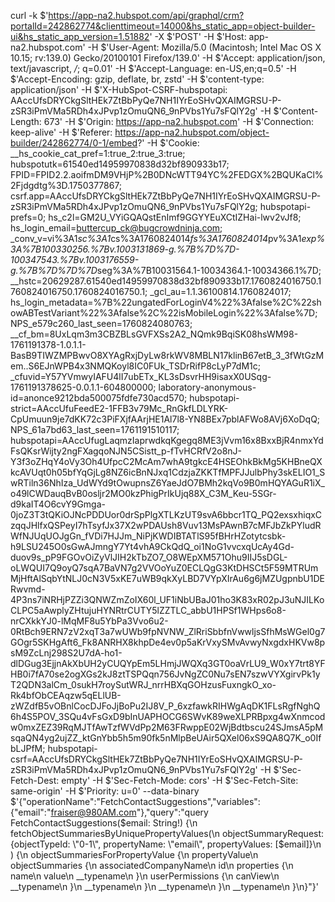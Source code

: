 curl -k $'https://app-na2.hubspot.com/api/graphql/crm?portalId=242862774&clienttimeout=14000&hs_static_app=object-builder-ui&hs_static_app_version=1.51882' -X $'POST' -H $'Host: app-na2.hubspot.com' -H $'User-Agent: Mozilla/5.0 (Macintosh; Intel Mac OS X 10.15; rv:139.0) Gecko/20100101 Firefox/139.0' -H $'Accept: application/json, text/javascript, */*; q=0.01' -H $'Accept-Language: en-US,en;q=0.5' -H $'Accept-Encoding: gzip, deflate, br, zstd' -H $'content-type: application/json' -H $'X-HubSpot-CSRF-hubspotapi: AAccUfsDRYCkgSltHEk7ZtBbPyQe7NH1IYrEoSHvQXAIMGRSU-P-zSR3iPmVMa5RDh4xJPvp1zOmuQN6_9nPVbs1Yu7sFQlY2g' -H $'Content-Length: 673' -H $'Origin: https://app-na2.hubspot.com' -H $'Connection: keep-alive' -H $'Referer: https://app-na2.hubspot.com/object-builder/242862774/0-1/embed?' -H $'Cookie: __hs_cookie_cat_pref=1:true_2:true_3:true; hubspotutk=61540ed14959970838d32bf890933b17; FPID=FPID2.2.aoifmDM9VHjP%2B0DNcWTT94YC%2FEDGX%2BQUKaCl%2Fjdgdtg%3D.1750377867; csrf.app=AAccUfsDRYCkgSltHEk7ZtBbPyQe7NH1IYrEoSHvQXAIMGRSU-P-zSR3iPmVMa5RDh4xJPvp1zOmuQN6_9nPVbs1Yu7sFQlY2g; hubspotapi-prefs=0; hs_c2l=GM2U_VYiGQAQstEnImf9GGYYEuXCtIZHai-lwv2vJf8; hs_login_email=buttercup_ck@bugcrowdninja.com; _conv_v=vi%3A1*sc%3A1*cs%3A1760824014*fs%3A1760824014*pv%3A1*exp%3A%7B100330256.%7Bv.1003131869-g.%7B%7D%7D-100347543.%7Bv.1003176559-g.%7B%7D%7D%7D*seg%3A%7B10031564.1-10034364.1-10034366.1%7D; __hstc=20629287.61540ed14959970838d32bf890933b17.1760824016750.1760824016750.1760824016750.1; _gcl_au=1.1.36100814.1760824017; hs_login_metadata=%7B%22ungatedForLoginV4%22%3Afalse%2C%22showABTestVariant%22%3Afalse%2C%22isMobileLogin%22%3Afalse%7D; NPS_e579c260_last_seen=1760824080763; __cf_bm=8UxLqm3m3CBZBLsGVFXSs2A2_NQmk9BqiSK08hsWM98-1761191378-1.0.1.1-BasB9TIWZMPBwvO8XYAgRxjDyLw8rkWV8MBLN17klinB67etB_3_3fWtGzMem..S6EJnWPB4x3NMQKoyl8IC0FUk_TSDrRifP8cLyP7dM1c; _cfuvid=Y57YVmwyIAFU4lI7ubETx_KL3sDsvrHH9isaxX0USqg-1761191378625-0.0.1.1-604800000; laboratory-anonymous-id=anonce9212bda500075fdfe730acd570; hubspotapi-strict=AAccUfuFeedE2-1FFB3v79Mc_RnGkfLDLYRK-CpUmuun9je7dKK72c3PiFXjfAArjHE1Al7l8-YN8BEx7pblAFWo8AVj6XoDqQ; NPS_61a7bd63_last_seen=1761191510117; hubspotapi=AAccUfugLaqmzIaprwdkqKgegq8ME3jVvm16x8BxxBjR4nmxYdFsQKsrWijty2ngFXagqoNJN5CSistt_p-fTvHCRfV2o8nJ-Y3f3oZHqY4oVy3Oh4UfpcC2McAm7whA9tgkcE4HSEOhkBkMg5KHBneQXkcAVUqt0h05bfYqGjLg8NZ6icBnNJxq1CdzjaZKKTfMPFJJulbPhy3skELIO1_SwRTiln36NhIza_UdWYd9tOwupnsZ6YaeJdO7BMh2kqVo9B0mHQYAGuR1iX_o49lCWDauqBvB0osljr2MO0kzPhigPrIkUjq88X_C3M_Keu-5SGr-d9kaIT4O6cvY9Gmga-0joZ3T3tQKiOJNcPDDUor0drSpPlgXTLKzUT9svA6bbcr1TQ_PQ2exsxhiqxCzqqJHlfxQSPeyI7hTsyfJx37X2wPDAUsh8Vuv13MsPAwnB7cMFJbZkPYludRWfNJUqUOJgGn_fVDi7HJJm_NiPjKWDIBTATlS95fBHrHZotytcsbk-h9LSU245O0sGwAJmngY7Yt4vhA9CkQdQ_oi1NoG1vvcxqUcAy4Gd-duov9s_pP9FGOvOiZyVlJIH2kTbZO7_O8WEpXM571Ohu9IIJ5sDGL-oLWQUI7Q9oyQ7sqA7BaVN7g2VVOoYuZ0ECLQgG3KtDHSCt5F59MTRUmMjHftAlSqbYtNLJ0cN3V5xKE7uWB9qkXyLBD7VYpXIrAu6g6jMZUgpnbU1DERwvmd-4P3ns7iNRHjPZZi3QNWZmZoIX60l_UF1iNbUBaJ01ho3K83xR02pJ3uNJILKoCLPC5aAwplyZHtujuHYNRtrCUTY5lZZTLC_abbU1HPSf1WHps6o8-nrCXkkYJ0-lMqMF8u5YbPa3Vvo6u2-0RtBch9ERN7zV2xqT3a7wUWb9fpNVNW_ZlRriSbbfnVwwljsSfhMsWGel0g7GOgr5SKHgAft6_Fk8ANRHX8khpDe4ev0p5aKrVxySMvAvwyNxgdxHKVw8psM9ZcLnj298S2U7dA-ho1-dlDGug3EjjnAkXbUH2yCUQYpEm5LHmjJWQXq3GT0oaVrLU9_W0xY7trt8YFHB0i7fA70se2ogXGs2kJ8ztTSPQqn756JvNgZC0Nu7sEN7szwVYXgirvPk1yT2QDN3alCm_0sukH7roySutWRJ_nrrHBXqGOHzusFuxngkO_xo-Rk4bfObCEAqzw5qELlUB-zWZdfB5vOBnlCocDJFoJjBoPu2IJ8V_P_6xzfawkRIHWgAqDK1FLsRgfNghQ6h4S5POV_3SQu4vFsGxD9bInUAPHOCG6SWvK89weXLPRBpxg4wXnmcodw0mxZEZ39RqMJTfAwTzfWVdPp2M63FRwppE02WjBdtbscu24SJmsA5pMsqaQN4yg2ujZZ_ktGnYbb5h5m90fk5nMlpBeUAir5QXel06xS9QA8Q7K_o0IfbLJPfM; hubspotapi-csrf=AAccUfsDRYCkgSltHEk7ZtBbPyQe7NH1IYrEoSHvQXAIMGRSU-P-zSR3iPmVMa5RDh4xJPvp1zOmuQN6_9nPVbs1Yu7sFQlY2g' -H $'Sec-Fetch-Dest: empty' -H $'Sec-Fetch-Mode: cors' -H $'Sec-Fetch-Site: same-origin' -H $'Priority: u=0' --data-binary $'{"operationName":"FetchContactSuggestions","variables":{"email":"fraiser@980AM.com"},"query":"query FetchContactSuggestions($email: String!) {\\n  fetchObjectSummariesByUniquePropertyValues(\\n    objectSummaryRequest: {objectTypeId: \\"0-1\\", propertyName: \\"email\\", propertyValues: [$email]}\\n  ) {\\n    objectSummariesForPropertyValue {\\n      propertyValue\\n      objectSummaries {\\n        associatedCompanyName\\n        id\\n        properties {\\n          name\\n          value\\n          __typename\\n        }\\n        userPermissions {\\n          canView\\n          __typename\\n        }\\n        __typename\\n      }\\n      __typename\\n    }\\n    __typename\\n  }\\n}"}'